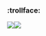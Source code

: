 ### :trollface:

[![](https://github-readme-stats.vercel.app/api/?username=win98se&count_private=true&show_icons=true&include_all_commits=true&border_radius=0&theme=dark)](https://github.com/win98se#gh-dark-mode-only)[![](https://github-readme-stats.vercel.app/api/?username=win98se&count_private=true&show_icons=true&include_all_commits=true&border_radius=0)](https://github.com/win98se#gh-light-mode-only)
